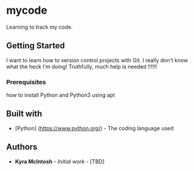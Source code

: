 # mycode 
Learning to track my code.
## Getting Started
I want to learn how to version control projects with Git. I really don't know what the heck I'm doing! Truthfully, much help is needed !!!!!!
### Prerequisites
how to install Python and Python3 using apt 
## Built with
* [Python] (https://www.python.org/) - The coding language used
## Authors
* **Kyra McIntosh** - *Initial work* - [TBD]
